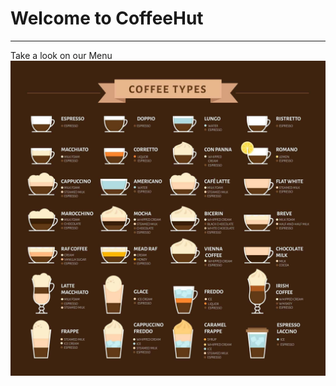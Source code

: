 # Welcome to CoffeeHut #
--------------------------------------------------------------
<div style="text-align: justify">Take a look on our Menu</div>

   <img src="https://github.com/Moh2399/CoffeeHut_Frontend/blob/main/images/Coffee_menu.jpg?raw=true">